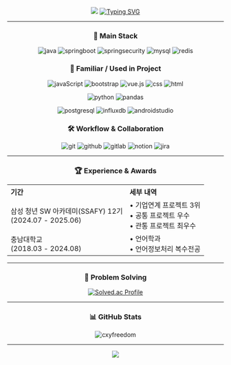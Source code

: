 
<div align="center">

<img src="https://capsule-render.vercel.app/api?type=waving&color=BDBDC8&height=150&section=header" />
<a href="https://git.io/typing-svg"><img src="https://readme-typing-svg.demolab.com?font=Fira+Code&pause=1000&center=true&vCenter=true&width=435&lines=Kim+Hyeong+Pyo's+Github" alt="Typing SVG" /></a>


---
  
### 🚀 Main Stack
![java](https://img.shields.io/badge/Java-ED8B00?style=for-the-badge&logo=openjdk&logoColor=white)
![springboot](https://img.shields.io/badge/spring_boot-6DB33F?style=for-the-badge&logo=springboot&logoColor=white)
![springsecurity](https://img.shields.io/badge/spring_security-6DB33F?style=for-the-badge&logo=springsecurity&logoColor=white)
![mysql](https://img.shields.io/badge/MySQL-4479A1?style=for-the-badge&logo=mysql&logoColor=white)
![redis](https://img.shields.io/badge/redis-FF4438?style=for-the-badge&logo=redis&logoColor=white)



### 🧩 Familiar / Used in Project

![javaScript](https://img.shields.io/badge/JavaScript-F7DF1E?style=for-the-badge&logo=JavaScript&logoColor=white)
![bootstrap](https://img.shields.io/badge/Bootstrap-563D7C?style=for-the-badge&logo=bootstrap&logoColor=white)
![vue.js](https://img.shields.io/badge/Vue.js-35495E?style=for-the-badge&logo=vue.js&logoColor=4FC08D)
![css](https://img.shields.io/badge/CSS-239120?&style=for-the-badge&logo=css3&logoColor=white)
![html](https://img.shields.io/badge/HTML-239120?style=for-the-badge&logo=html5&logoColor=white)

![python](https://img.shields.io/badge/Python-14354C?style=for-the-badge&logo=python&logoColor=white)
![pandas](https://img.shields.io/badge/pandas-150458?style=for-the-badge&logo=pandas&logoColor=white)

![postgresql](https://img.shields.io/badge/PostgreSQL-316192?style=for-the-badge&logo=postgresql&logoColor=white)
![influxdb](https://img.shields.io/badge/influxdb-22ADF6?style=for-the-badge&logo=influxdb&logoColor=white)
![androidstudio](https://img.shields.io/badge/androids_tudio-3DDC84?style=for-the-badge&logo=androidstudio&logoColor=white)

### 🛠 Workflow & Collaboration
![git](https://img.shields.io/badge/git-F05032?style=for-the-badge&logo=git&logoColor=white)
![github](https://img.shields.io/badge/github-181717?style=for-the-badge&logo=github&logoColor=white)
![gitlab](https://img.shields.io/badge/gitlab-FC6D26?style=for-the-badge&logo=gitlab&logoColor=white)
![notion](https://img.shields.io/badge/notion-000000?style=for-the-badge&logo=notion&logoColor=white)
![jira](https://img.shields.io/badge/jira-0052CC?style=for-the-badge&logo=jira&logoColor=white)


---

### 🏆 Experience & Awards

<div align="center">

<table>
  <tr>
    <th align="left">기간</th>
    <th align="left">세부 내역</th>
  </tr>
  <tr>
    <td>삼성 청년 SW 아카데미(SSAFY) 12기<br>(2024.07 - 2025.06)</td>
    <td>• 기업연계 프로젝트 3위<br>• 공통 프로젝트 우수<br>• 관통 프로젝트 최우수</td>
  </tr>
  <tr>
    <td>충남대학교<br>(2018.03 - 2024.08)</td>
    <td>• 언어학과<br>• 언어정보처리 복수전공</td>
  </tr>
</table>

</div>

---

### 🏅 Problem Solving

[![Solved.ac Profile](http://mazassumnida.wtf/api/v2/generate_badge?boj=jmn9798)](https://solved.ac/jmn9798/)

---

### 📊 GitHub Stats

<img src="https://github-readme-stats.vercel.app/api/top-langs/?username=khp9798&theme=dracula&hide_border=false&include_all_commits=false&count_private=false&layout=compact" alt="cxyfreedom" />

---

<img src="https://capsule-render.vercel.app/api?type=waving&color=BDBDC8&height=150&section=footer" />

</div>
